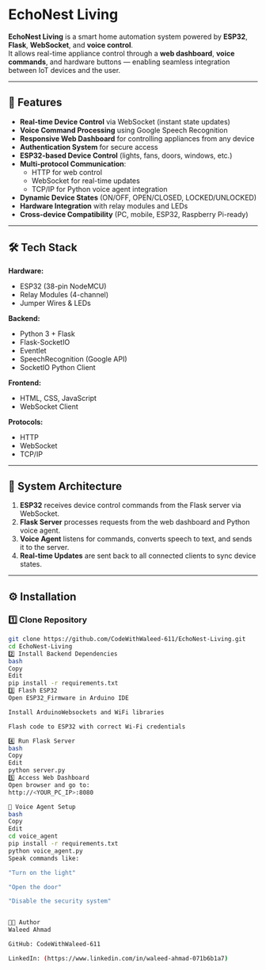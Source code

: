 # EchoNest Living

**EchoNest Living** is a smart home automation system powered by **ESP32**, **Flask**, **WebSocket**, and **voice control**.  
It allows real-time appliance control through a **web dashboard**, **voice commands**, and hardware buttons — enabling seamless integration between IoT devices and the user.

---

## 🚀 Features

- **Real-time Device Control** via WebSocket (instant state updates)
- **Voice Command Processing** using Google Speech Recognition
- **Responsive Web Dashboard** for controlling appliances from any device
- **Authentication System** for secure access
- **ESP32-based Device Control** (lights, fans, doors, windows, etc.)
- **Multi-protocol Communication**:
  - HTTP for web control
  - WebSocket for real-time updates
  - TCP/IP for Python voice agent integration
- **Dynamic Device States** (ON/OFF, OPEN/CLOSED, LOCKED/UNLOCKED)
- **Hardware Integration** with relay modules and LEDs
- **Cross-device Compatibility** (PC, mobile, ESP32, Raspberry Pi-ready)

---

## 🛠️ Tech Stack

**Hardware:**
- ESP32 (38-pin NodeMCU)
- Relay Modules (4-channel)
- Jumper Wires & LEDs

**Backend:**
- Python 3 + Flask
- Flask-SocketIO
- Eventlet
- SpeechRecognition (Google API)
- SocketIO Python Client

**Frontend:**
- HTML, CSS, JavaScript
- WebSocket Client

**Protocols:**
- HTTP
- WebSocket
- TCP/IP

---

## 📡 System Architecture

1. **ESP32** receives device control commands from the Flask server via WebSocket.
2. **Flask Server** processes requests from the web dashboard and Python voice agent.
3. **Voice Agent** listens for commands, converts speech to text, and sends it to the server.
4. **Real-time Updates** are sent back to all connected clients to sync device states.

---

## ⚙️ Installation

### 1️⃣ Clone Repository
```bash
git clone https://github.com/CodeWithWaleed-611/EchoNest-Living.git
cd EchoNest-Living
2️⃣ Install Backend Dependencies
bash
Copy
Edit
pip install -r requirements.txt
3️⃣ Flash ESP32
Open ESP32_Firmware in Arduino IDE

Install ArduinoWebsockets and WiFi libraries

Flash code to ESP32 with correct Wi-Fi credentials

4️⃣ Run Flask Server
bash
Copy
Edit
python server.py
5️⃣ Access Web Dashboard
Open browser and go to:
http://<YOUR_PC_IP>:8080

🎤 Voice Agent Setup
bash
Copy
Edit
cd voice_agent
pip install -r requirements.txt
python voice_agent.py
Speak commands like:

"Turn on the light"

"Open the door"

"Disable the security system"


🧑‍💻 Author
Waleed Ahmad

GitHub: CodeWithWaleed-611

LinkedIn: (https://www.linkedin.com/in/waleed-ahmad-071b6b1a7)
